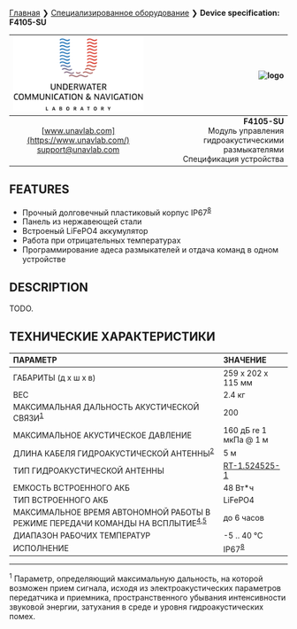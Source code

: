 [Главная](/README_RU) ❯ [Специализированное оборудование](/underwater_bespoke_systems_en) ❯ **Device specification: F4105-SU**

<div style="page-break-after: always;"></div>

| ![logo](/documentation/sm_logo.png) | ![logo]() |
| :---: | ---: |
| [www.unavlab.com](https://www.unavlab.com/) <br/> [support@unavlab.com](mailto:support@unavlab.com) | **F4105-SU** <br/> Модуль управления гидроакустическими размыкателями <br/> Спецификация устройства |

## FEATURES

* Прочный долговечный пластиковый корпус IP67<sup>[8](#footnote8)</sup>
* Панель из нержавеющей стали
* Встроеный LiFePO4 аккумулятор
* Работа при отрицательных температурах
* Программирование адеса размыкателей и отдача команд в одном устройстве

## DESCRIPTION

TODO.
  
<div style="page-break-after: always;"></div>

## ТЕХНИЧЕСКИЕ ХАРАКТЕРИСТИКИ

| ПАРАМЕТР | ЗНАЧЕНИЕ |
| :--- | :--- |
| ГАБАРИТЫ (д х ш х в)| 259 x 202 x 115 мм |
| ВЕС | 2.4 кг |
| МАКСИМАЛЬНАЯ ДАЛЬНОСТЬ АКУСТИЧЕСКОЙ СВЯЗИ<sup>[1](#footnote1)</sup> | 200 |
| МАКСИМАЛЬНОЕ АКУСТИЧЕСКОЕ ДАВЛЕНИЕ | 160 дБ re 1 мкПа @ 1 м |
| ДЛИНА КАБЕЛЯ ГИДРОАКУСТИЧЕСКОЙ АНТЕННЫ<sup>[2](#footnote2)</sup> | 5 м |
| ТИП ГИДРОАКУСТИЧЕСКОЙ АНТЕННЫ | [RT-1.524525-1](/documentation/EN/Transducers/RT-1.524525-1_specification_en.md) |
| ЕМКОСТЬ ВСТРОЕННОГО АКБ | 48 Вт\*ч |
| ТИП ВСТРОЕННОГО АКБ | LiFePO4 |
| МАКСИМАЛЬНОЕ ВРЕМЯ АВТОНОМНОЙ РАБОТЫ В РЕЖИМЕ ПЕРЕДАЧИ КОМАНДЫ НА ВСПЛЫТИЕ<sup>[4](#footnote4),[5](#footnote5)</sup> | до 6 часов |
| ДИАПАЗОН РАБОЧИХ ТЕМПЕРАТУР | -5 .. 40 °С |
| ИСПОЛНЕНИЕ | IP67<sup>[8](#footnote8)</sup> |

<div style="page-break-after: always;"></div>

________________
<a name="footnote1"><sup>1</sup></a> Параметр, определяющий максимальную дальность, на которой возможен прием сигнала, исходя из электроакустических параметров передатчика и приемника, пространственного убывания интенсивности звуковой энергии, затухания в среде и уровня гидроакустических помех.  

<div style="page-break-after: always;"></div>
